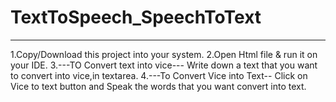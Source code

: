# TextToSpeech_SpeechToText
-------------------------------------------------------------------
1.Copy/Download this project into your system.
2.Open Html file & run it on your IDE.
3.---TO Convert text into vice---
Write down a text that you want to convert into vice,in textarea.
4.---To Convert Vice into Text--
Click on Vice to text button and  Speak the words that you want convert into text.
